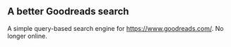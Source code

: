 ## A better Goodreads search
A simple query-based search engine for https://www.goodreads.com/. No longer online.
